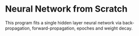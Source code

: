 # Neural Network from Scratch

This program ﬁts a single hidden layer neural network via back-propagation, forward-propagation, epoches and weight decay.
